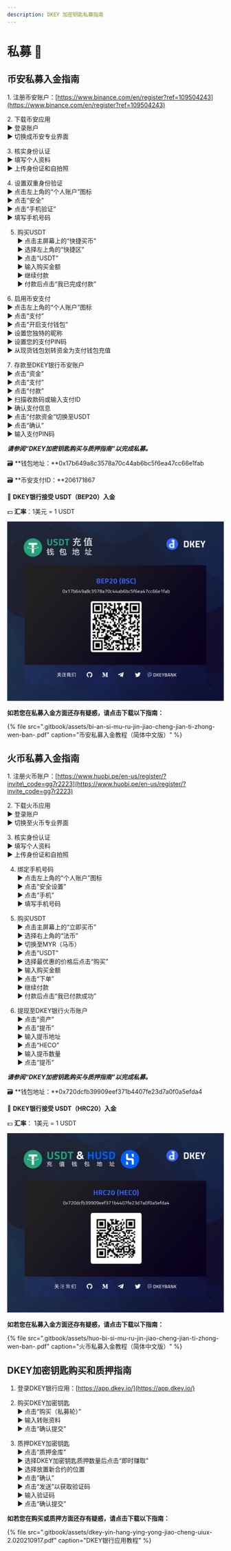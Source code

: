 ```yaml
---
description: DKEY 加密钥匙私募指南
---
```


# 私募 🎯

## 币安私募入金指南

1️. 注册币安账户：[https://www.binance.com/en/register?ref=109504243](https://www.binance.com/en/register?ref=109504243)

2️. 下载币安应用  
   ▶ 登录账户  
   ▶ 切换成币安专业界面

3️. 核实身份认证  
   ▶ 填写个人资料  
   ▶ 上传身份证和自拍照

4️. 设置双重身份验证  
   ▶ 点击左上角的“个人账户”图标  
   ▶ 点击“安全”  
   ▶ 点击“手机验证”  
   ▶ 填写手机号码

5. 购买USDT  
   ▶ 点击主屏幕上的“快捷买币”  
   ▶ 选择左上角的“快捷区”  
   ▶ 点击“USDT”  
   ▶ 输入购买金额  
   ▶ 继续付款  
   ▶ 付款后点击“我已完成付款”

6️. 启用币安支付  
   ▶ 点击左上角的“个人账户”图标  
   ▶ 点击“支付”  
   ▶ 点击“开启支付钱包”  
   ▶ 设置您独特的昵称  
   ▶ 设置您的支付PIN码  
   ▶ 从现货钱包划转资金为支付钱包充值

7️. 存款至DKEY银行币安账户  
   ▶ 点击“资金”  
   ▶ 点击“支付”  
   ▶ 点击“付款”  
   ▶ 扫描收款码或输入支付ID  
   ▶ 确认支付信息  
   ▶ 点击“付款资金”切换至USDT  
   ▶ 点击“确认”  
   ▶ 输入支付PIN码

_**请参阅“DKEY加密钥匙购买与质押指南”以完成私募。**_



🗃 **钱包地址：**0x17b649a8c3578a70c44ab6bc5f6ea47cc66e1fab

🗃 **币安支付ID：**206171867

🔑 **DKEY银行接受 USDT（BEP20）入金**

💵 **汇率**：1美元 = 1 USDT

![](.gitbook/assets/usdt-deposit-poster_bep20_cn.jpg)

**如若您在私募入金方面还存有疑惑，请点击下载以下指南：**

{% file src=".gitbook/assets/bi-an-si-mu-ru-jin-jiao-cheng-jian-ti-zhong-wen-ban-.pdf" caption="币安私募入金教程（简体中文版）" %}



## 火币私募入金指南

1️. 注册火币账户：[https://www.huobi.pe/en-us/register/?invite\_code=gg7r2223](https://www.huobi.pe/en-us/register/?invite_code=gg7r2223)

2️. 下载火币应用  
   ▶ 登录账户  
   ▶ 切换至火币专业界面

3️. 核实身份认证  
   ▶ 填写个人资料  
   ▶ 上传身份证和自拍照

4. 绑定手机号码  
   ▶ 点击左上角的“个人账户”图标  
   ▶ 点击“安全设置”  
   ▶ 点击“手机”  
   ▶ 填写手机号码

5. 购买USDT  
   ▶ 点击主屏幕上的“立即买币”  
   ▶ 选择右上角的“法币”  
   ▶ 切换至MYR（马币）  
   ▶ 点击“USDT”  
   ▶ 选择最优惠的价格后点击“购买”  
   ▶ 输入购买金额  
   ▶ 点击“下单”  
   ▶ 继续付款  
   ▶ 付款后点击“我已付款成功”

6. 提现至DKEY银行火币账户  
   ▶ 点击“资产”  
   ▶ 点击“提币”  
   ▶ 输入提币地址  
   ▶ 点击“HECO”  
   ▶ 输入提币数量  
   ▶ 点击“提币”

_**请参阅“DKEY加密钥匙购买与质押指南”以完成私募。**_



🗃 **钱包地址：**0x720dcfb39909eef371b4407fe23d7a0f0a5efda4

🔑 **DKEY银行接受 USDT（HRC20）入金**

💵 **汇率**： 1美元 = 1 USDT

![](.gitbook/assets/hrc20_usdt-and-husd_cn.jpg)

**如若您在私募入金方面还存有疑惑，请点击下载以下指南：**

{% file src=".gitbook/assets/huo-bi-si-mu-ru-jin-jiao-cheng-jian-ti-zhong-wen-ban-.pdf" caption="火币私募入金教程（简体中文版）" %}



## DKEY加密钥匙购买和质押指南

1. 登录DKEY银行应用：[https://app.dkey.io/](https://app.dkey.io/)

2. 购买DKEY加密钥匙  
   ▶ 点击“购买（私募轮）”  
   ▶ 输入转账资料  
   ▶ 点击“确认提交”

3. 质押DKEY加密钥匙  
   ▶ 点击“质押金库”  
   ▶ 选择DKEY加密钥匙质押数量后点击“即时赚取”  
   ▶ 选择放置新合约的位置  
   ▶ 点击“确认”  
   ▶ 点击“发送”以获取验证码  
   ▶ 输入验证码  
   ▶ 点击“确认提交”



**如若您在购买或质押方面还存有疑惑，请点击下载以下指南：**

{% file src=".gitbook/assets/dkey-yin-hang-ying-yong-jiao-cheng-uiux-2.020210917.pdf" caption="DKEY银行应用教程" %}



